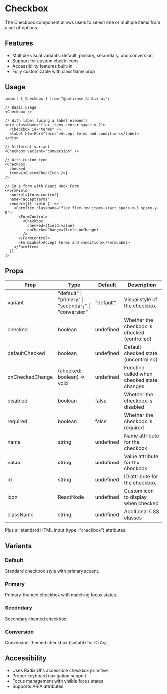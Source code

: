 # Checkbox

The Checkbox component allows users to select one or multiple items from a set of options.

## Features

- Multiple visual variants: default, primary, secondary, and conversion
- Support for custom check icons
- Accessibility features built-in
- Fully customizable with className prop

## Usage

```tsx
import { Checkbox } from "@antixuser/antix-ui";

// Basic usage
<Checkbox />

// With label (using a label element)
<div className="flex items-center space-x-2">
  <Checkbox id="terms" />
  <label htmlFor="terms">Accept terms and conditions</label>
</div>

// Different variant
<Checkbox variant="conversion" />

// With custom icon
<Checkbox
  checked
  icon={<CustomCheckIcon />}
/>

// In a form with React Hook Form
<FormField
  control={form.control}
  name="acceptTerms"
  render={({ field }) => (
    <FormItem className="flex flex-row items-start space-x-3 space-y-0">
      <FormControl>
        <Checkbox
          checked={field.value}
          onCheckedChange={field.onChange}
        />
      </FormControl>
      <FormLabel>Accept terms and conditions</FormLabel>
    </FormItem>
  )}
/>
```

## Props

| Prop            | Type                                                  | Default   | Description                                  |
| --------------- | ----------------------------------------------------- | --------- | -------------------------------------------- |
| variant         | "default" \| "primary" \| "secondary" \| "conversion" | "default" | Visual style of the checkbox                 |
| checked         | boolean                                               | undefined | Whether the checkbox is checked (controlled) |
| defaultChecked  | boolean                                               | undefined | Default checked state (uncontrolled)         |
| onCheckedChange | (checked: boolean) => void                            | undefined | Function called when checked state changes   |
| disabled        | boolean                                               | false     | Whether the checkbox is disabled             |
| required        | boolean                                               | false     | Whether the checkbox is required             |
| name            | string                                                | undefined | Name attribute for the checkbox              |
| value           | string                                                | undefined | Value attribute for the checkbox             |
| id              | string                                                | undefined | ID attribute for the checkbox                |
| icon            | ReactNode                                             | undefined | Custom icon to display when checked          |
| className       | string                                                | undefined | Additional CSS classes                       |

Plus all standard HTML input (type="checkbox") attributes.

## Variants

### Default

Standard checkbox style with primary accent.

### Primary

Primary-themed checkbox with matching focus states.

### Secondary

Secondary-themed checkbox.

### Conversion

Conversion-themed checkbox (suitable for CTAs).

## Accessibility

- Uses Radix UI's accessible checkbox primitive
- Proper keyboard navigation support
- Focus management with visible focus states
- Supports ARIA attributes
